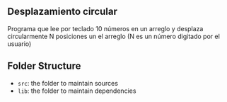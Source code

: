## Desplazamiento circular

Programa que lee por teclado 10 números en un arreglo y desplaza circularmente N posiciones un el arreglo (N es un número digitado por el usuario)

## Folder Structure
- `src`: the folder to maintain sources
- `lib`: the folder to maintain dependencies
